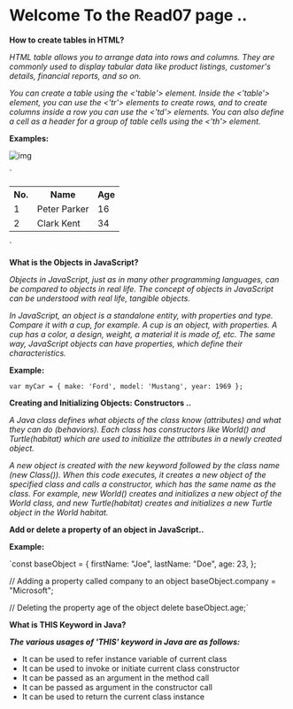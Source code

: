 # Welcome To the Read07 page ..

**How to create tables in HTML?**

*HTML table allows you to arrange data into rows and columns. They are commonly used to display tabular data like product listings, customer's details, financial reports, and so on.*

*You can create a table using the <'table'> element. Inside the <'table'> element, you can use the <'tr'> elements to create rows, and to create columns inside a row you can use the <'td'> elements. You can also define a cell as a header for a group of table cells using the <'th'> element.*

**Examples:**

![img](https://pristinetechschool.com/wp-content/uploads/2018/08/1.png)

`<table>
    <tr>
        <th>No.</th>
        <th>Name</th>
        <th>Age</th>
    </tr>
    <tr>
        <td>1</td>
        <td>Peter Parker</td>
        <td>16</td>
    </tr>
    <tr>
        <td>2</td>
        <td>Clark Kent</td>
        <td>34</td>
    </tr>
</table>`





**What is the Objects in JavaScript?**

*Objects in JavaScript, just as in many other programming languages, can be compared to objects in real life. The concept of objects in JavaScript can be understood with real life, tangible objects.*

*In JavaScript, an object is a standalone entity, with properties and type. Compare it with a cup, for example. A cup is an object, with properties. A cup has a color, a design, weight, a material it is made of, etc. The same way, JavaScript objects can have properties, which define their characteristics.*

**Example:**

`var myCar = {
    make: 'Ford',
    model: 'Mustang',
    year: 1969
};`


**Creating and Initializing Objects: Constructors ..**

*A Java class defines what objects of the class know (attributes) and what they can do (behaviors). Each class has constructors like World() and Turtle(habitat) which are used to initialize the attributes in a newly created object.*

*A new object is created with the new keyword followed by the class name (new Class()). When this code executes, it creates a new object of the specified class and calls a constructor, which has the same name as the class. For example, new World() creates and initializes a new object of the World class, and new Turtle(habitat) creates and initializes a new Turtle object in the World habitat.*


**Add or delete a property of an object in JavaScript..**

**Example:**

`const baseObject = {
  firstName: "Joe",
  lastName: "Doe",
  age: 23,
};

// Adding a property called company to an object
baseObject.company = "Microsoft";

// Deleting the property age of the object
delete baseObject.age;`


**What is THIS Keyword in Java?**

***The various usages of 'THIS' keyword in Java are as follows:***

-  It can be used to refer instance variable of current class
-  It can be used to invoke or initiate current class constructor
-  It can be passed as an argument in the method call
-  It can be passed as argument in the constructor call
-  It can be used to return the current class instance
